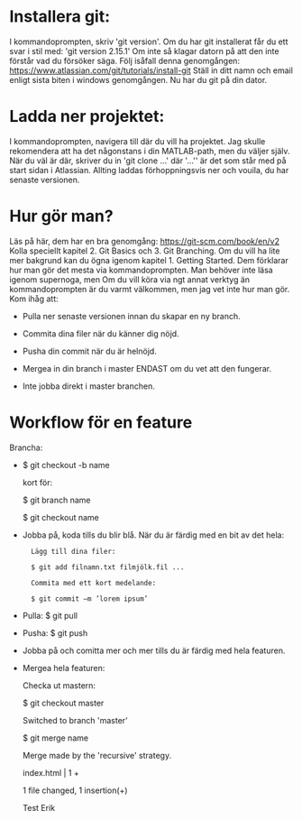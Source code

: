 ﻿# Installera git:

I kommandoprompten, skriv 'git version'. Om du har git installerat får du ett svar i stil med:
'git version 2.15.1'
Om inte så klagar datorn på att den inte förstår vad du försöker säga. Följ isåfall denna genomgången:
https://www.atlassian.com/git/tutorials/install-git
Ställ in ditt namn och email enligt sista biten i windows genomgången. Nu har du git på din dator.

# Ladda ner projektet:

I kommandoprompten, navigera till där du vill ha projektet. Jag skulle rekomendera att ha det någonstans i din MATLAB-path, men du väljer själv. När du väl är där, skriver du in 'git clone ...' där '...'' är det som står med på start sidan i Atlassian. Allting laddas förhoppningsvis ner och vouila, du har senaste versionen.

# Hur gör man?

Läs på här, dem har en bra genomgång:
https://git-scm.com/book/en/v2
Kolla speciellt kapitel 2. Git Basics och 3. Git Branching. Om du vill ha lite mer bakgrund kan du ögna igenom kapitel 1. Getting Started. Dem förklarar hur man gör det mesta via kommandoprompten. Man behöver inte läsa igenom supernoga, men  Om du vill köra via ngt annat verktyg än kommandoprompten är du varmt välkommen, men jag vet inte hur man gör. 
Kom ihåg att:

- Pulla ner senaste versionen innan du skapar en ny branch. 

- Commita dina filer när du känner dig nöjd.

- Pusha din commit när du är helnöjd.

- Mergea in din branch i master ENDAST om du vet att den fungerar. 

- Inte jobba direkt i master branchen. 

# Workflow för en feature

Brancha: 
- $ git checkout -b name 

	kort för:	

	$ git branch name 

	$ git checkout name

- Jobba på, koda tills du blir blå. När du är färdig med en bit av det hela:

		Lägg till dina filer:

		$ git add filnamn.txt filmjölk.fil ...

		Commita med ett kort medelande:
		
		$ git commit –m ’lorem ipsum’

- Pulla: $ git pull

- Pusha: $ git push

- Jobba på och comitta mer och mer tills du är färdig med hela featuren.
- Mergea hela featuren:
	
	Checka ut mastern:

	$ git checkout master 

	Switched to branch 'master’

	$ git merge name

	Merge made by the 'recursive' strategy. 

	index.html | 1 + 
	
	1 file changed, 1 insertion(+)

	Test Erik